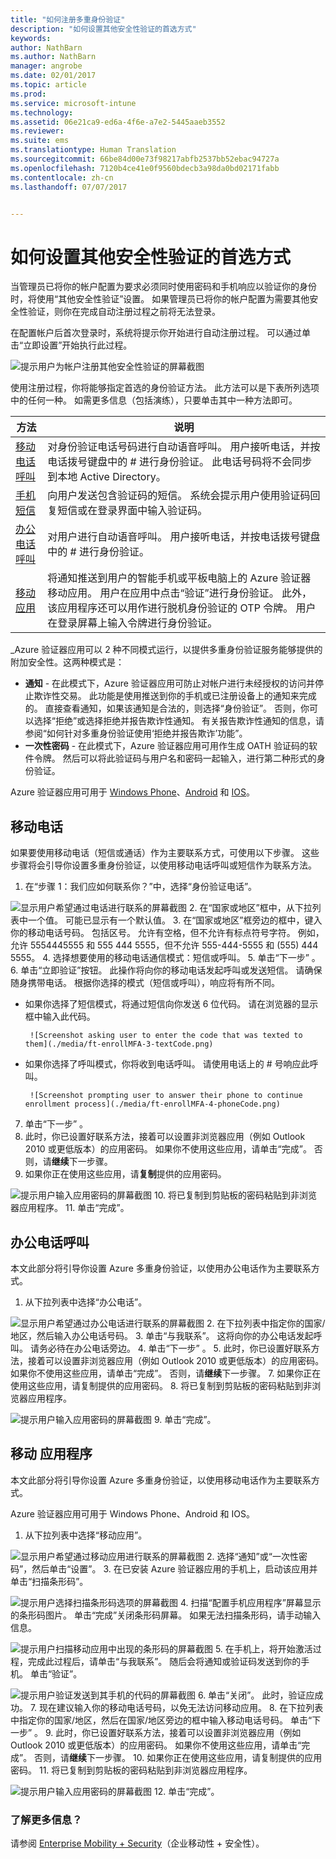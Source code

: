 ```yaml
---
title: "如何注册多重身份验证"
description: "如何设置其他安全性验证的首选方式"
keywords: 
author: NathBarn
ms.author: NathBarn
manager: angrobe
ms.date: 02/01/2017
ms.topic: article
ms.prod: 
ms.service: microsoft-intune
ms.technology: 
ms.assetid: 06e21ca9-ed6a-4f6e-a7e2-5445aaeb3552
ms.reviewer: 
ms.suite: ems
ms.translationtype: Human Translation
ms.sourcegitcommit: 66be84d00e73f98217abfb2537bb52ebac94727a
ms.openlocfilehash: 7120b4ce41e0f9560bdecb3a98da0bd02171fabb
ms.contentlocale: zh-cn
ms.lasthandoff: 07/07/2017


---
```


# <a name="how-to-set-up-your-preferred-method-for-additional-security-verification"></a>如何设置其他安全性验证的首选方式



当管理员已将你的帐户配置为要求必须同时使用密码和手机响应以验证你的身份时，将使用“其他安全性验证”设置。 如果管理员已将你的帐户配置为需要其他安全性验证，则你在完成自动注册过程之前将无法登录。

在配置帐户后首次登录时，系统将提示你开始进行自动注册过程。 可以通过单击“立即设置”开始执行此过程。

![提示用户为帐户注册其他安全性验证的屏幕截图](./media/ft-enrollMFA-1-beginProcess.png)

使用注册过程，你将能够指定首选的身份验证方法。 此方法可以是下表所列选项中的任何一种。 如需更多信息（包括演练），只要单击其中一种方法即可。


|方法|说明|
|------------|----------------------------------|
|[移动电话呼叫](#mobile-phone)|对身份验证电话号码进行自动语音呼叫。 用户接听电话，并按电话拨号键盘中的 # 进行身份验证。 此电话号码将不会同步到本地 Active Directory。|
|[手机短信](#mobile-phone)|向用户发送包含验证码的短信。 系统会提示用户使用验证码回复短信或在登录界面中输入验证码。|
|[办公电话呼叫](#office-phone-call)|对用户进行自动语音呼叫。 用户接听电话，并按电话拨号键盘中的 # 进行身份验证。|
|[移动应用](#mobile-application)|将通知推送到用户的智能手机或平板电脑上的 Azure 验证器移动应用。 用户在应用中点击“验证”进行身份验证。 此外，该应用程序还可以用作进行脱机身份验证的 OTP 令牌。 用户在登录屏幕上输入令牌进行身份验证。|

_Azure 验证器应用可以 2 种不同模式运行，以提供多重身份验证服务能够提供的附加安全性。这两种模式是：

- **通知** - 在此模式下，Azure 验证器应用可防止对帐户进行未经授权的访问并停止欺诈性交易。 此功能是使用推送到你的手机或已注册设备上的通知来完成的。 直接查看通知，如果该通知是合法的，则选择“身份验证”。 否则，你可以选择“拒绝”或选择拒绝并报告欺诈性通知。 有关报告欺诈性通知的信息，请参阅“如何针对多重身份验证使用‘拒绝并报告欺诈’功能”。
- **一次性密码** - 在此模式下，Azure 验证器应用可用作生成 OATH 验证码的软件令牌。 然后可以将此验证码与用户名和密码一起输入，进行第二种形式的身份验证。

Azure 验证器应用可用于 [Windows Phone](http://www.windowsphone.com/en-us/store/app/azure-authenticator/03a5b2bf-6066-418f-b569-e8aecbc06e50)、[Android](https://play.google.com/store/apps/details?id=com.azure.authenticator) 和 [IOS](https://itunes.apple.com/us/app/azure-authenticator/id983156458)。

## <a name="mobile-phone"></a>移动电话
如果要使用移动电话（短信或通话）作为主要联系方式，可使用以下步骤。 这些步骤将会引导你设置多重身份验证，以使用移动电话呼叫或短信作为联系方法。

1. 在“步骤 1：我们应如何联系你？”中，选择“身份验证电话”。

  ![显示用户希望通过电话进行联系的屏幕截图](./media/ft-enrollMFA-2-securityVerification.png)
2.  在“国家或地区”框中，从下拉列表中一个值。 可能已显示有一个默认值。
3.  在“国家或地区”框旁边的框中，键入你的移动电话号码。 包括区号。
允许有空格，但不允许有标点符号字符。 例如，允许 5554445555 和 555 444 5555，但不允许 555-444-5555 和 (555) 444 5555。
4.  选择想要使用的移动电话通信模式：短信或呼叫。
5.  单击“下一步” 。
6.  单击“立即验证”按钮。 此操作将向你的移动电话发起呼叫或发送短信。 请确保随身携带电话。 根据你选择的模式（短信或呼叫），响应将有所不同。
 - 如果你选择了短信模式，将通过短信向你发送 6 位代码。 请在浏览器的显示框中输入此代码。

        ![Screenshot asking user to enter the code that was texted to them](./media/ft-enrollMFA-3-textCode.png)
 - 如果你选择了呼叫模式，你将收到电话呼叫。 请使用电话上的 # 号响应此呼叫。

        ![Screenshot prompting user to answer their phone to continue enrollment process](./media/ft-enrollMFA-4-phoneCode.png)
7. 单击“下一步” 。
8.  此时，你已设置好联系方法，接着可以设置非浏览器应用（例如 Outlook 2010 或更低版本）的应用密码。 如果你不使用这些应用，请单击“完成”。 否则，请**继续**下一步骤。
9. 如果你正在使用这些应用，请**复制**提供的应用密码。

  ![提示用户输入应用密码的屏幕截图](./media/ft-enrollMFA-5-copyPW.png)
10. 将已复制到剪贴板的密码粘贴到非浏览器应用程序。
11. 单击“完成”。

## <a name="office-phone-call"></a>办公电话呼叫
本文此部分将引导你设置 Azure 多重身份验证，以使用办公电话作为主要联系方式。
1. 从下拉列表中选择“办公电话”。

  ![显示用户希望通过办公电话进行联系的屏幕截图](./media/ft-enrollMFA-6-officePhone.png)
2.  在下拉列表中指定你的国家/地区，然后输入办公电话号码。
3.  单击“与我联系”。 这将向你的办公电话发起呼叫。 请务必待在办公电话旁边。
4.  单击“下一步” 。
5.  此时，你已设置好联系方法，接着可以设置非浏览器应用（例如 Outlook 2010 或更低版本）的应用密码。 如果你不使用这些应用，请单击“完成”。 否则，请**继续**下一步骤。
7.  如果你正在使用这些应用，请复制提供的应用密码。
8.  将已复制到剪贴板的密码粘贴到非浏览器应用程序。

  ![提示用户输入应用密码的屏幕截图](./media/ft-enrollMFA-7-pastePW.png)
9.  单击“完成”。

## <a name="mobile-application"></a>移动 应用程序
本文此部分将引导你设置 Azure 多重身份验证，以使用移动电话作为主要联系方式。

Azure 验证器应用可用于 Windows Phone、Android 和 IOS。

1. 从下拉列表中选择“移动应用”。

  ![显示用户希望通过移动应用进行联系的屏幕截图](./media/ft-enrollMFA-8-mobileApp.png)
2.  选择“通知”或“一次性密码”，然后单击“设置”。
3.  在已安装 Azure 验证器应用的手机上，启动该应用并单击“扫描条形码”。

  ![提示用户选择扫描条形码选项的屏幕截图](./media/ft-enrollMFA-9-scanBarcode.png)
4.  扫描“配置手机应用程序”屏幕显示的条形码图片。 单击“完成”关闭条形码屏幕。 如果无法扫描条形码，请手动输入信息。

  ![提示用户扫描移动应用中出现的条形码的屏幕截图](./media/ft-enrollMFA-9-scanBarcode2.png)
5.  在手机上，将开始激活过程，完成此过程后，请单击“与我联系”。 随后会将通知或验证码发送到你的手机。 单击“验证”。

  ![提示用户验证发送到其手机的代码的屏幕截图](./media/ft-enrollMFA-10-verifyActivation.png)
6.  单击“关闭”。 此时，验证应成功。
7.  现在建议输入你的移动电话号码，以免无法访问移动应用。
8.  在下拉列表中指定你的国家/地区，然后在国家/地区旁边的框中输入移动电话号码。 单击“下一步” 。
9.  此时，你已设置好联系方法，接着可以设置非浏览器应用（例如 Outlook 2010 或更低版本）的应用密码。 如果你不使用这些应用，请单击“完成”。 否则，请**继续**下一步骤。
10. 如果你正在使用这些应用，请复制提供的应用密码。
11. 将已复制到剪贴板的密码粘贴到非浏览器应用程序。

  ![提示用户输入应用密码的屏幕截图](./media/ft-enrollMFA-11-securityVerification.png)
12. 单击“完成”。

### <a name="want-to-learn-more"></a>了解更多信息？
请参阅 [Enterprise Mobility + Security](https://www.microsoft.com/en-us/server-cloud/enterprise-mobility/overview.aspx)（企业移动性 + 安全性）。

